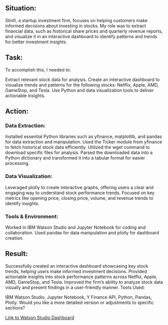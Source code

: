 ## Situation:
Stinfi, a startup investment firm, focuses on helping customers make informed decisions about investing in stocks. My role was to extract financial data, such as historical share prices and quarterly revenue reports, and visualize it in an interactive dashboard to identify patterns and trends for better investment insights.

## Task:
To accomplish this, I needed to:

Extract relevant stock data for analysis.
Create an interactive dashboard to visualize trends and patterns for the following stocks: Netflix, Apple, AMD, GameStop, and Tesla.
Use Python and data visualization tools to deliver actionable insights.


## Action:
### Data Extraction:

Installed essential Python libraries such as yfinance, matplotlib, and pandas for data extraction and manipulation.
Used the Ticker module from yfinance to fetch historical stock data efficiently.
Utilized the wget command to download specific files for analysis.
Parsed the downloaded data into a Python dictionary and transformed it into a tabular format for easier processing.

### Data Visualization:
Leveraged plotly to create interactive graphs, offering users a clear and engaging way to understand stock performance trends.
Focused on key metrics like opening price, closing price, volume, and revenue trends to identify insights.


### Tools & Environment:
Worked in IBM Watson Studio and Jupyter Notebook for coding and collaboration.
Used pandas for data manipulation and plotly for dashboard creation.


## Result:
Successfully created an interactive dashboard showcasing key stock trends, helping users make informed investment decisions.
Provided actionable insights into stock performance patterns across Netflix, Apple, AMD, GameStop, and Tesla.
Improved the firm’s ability to analyze stock data visually and present findings in a user-friendly manner.
Tools Used:

IBM Watson Studio, Jupyter Notebook, Y Finance API, Python, Pandas, Plotly.
Would you like a more detailed version or adjustments to specific sections?

<a href="https://au-syd.dai.cloud.ibm.com/analytics/notebooks/v2/debe7b79-c9d5-42c8-8972-8b04cee6e43a/view?access_token=be75d732b4d31daaea2176f5b59f47a34ef3ce57cbf88cbe55c8cb088f43f1e9&context=cpdaas">Link to Watson Studio Dashboard</a>


